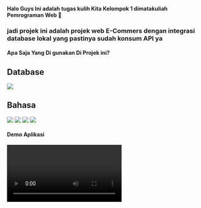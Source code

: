 #### Halo Guys Ini adalah tugas kulih Kita Kelompok 1 dimatakuliah Pemrograman Web 🙌

### jadi projek ini adalah projek web E-Commers dengan integrasi database lokal yang pastinya sudah konsum API ya

#### Apa Saja Yang Di gunakan Di Projek ini?

## Database

<img src ="https://img.shields.io/badge/MySQL-005C84?style=for-the-badge&logo=mysql&logoColor=white">

## Bahasa

<img src ="https://img.shields.io/badge/HTML5-E34F26?style=for-the-badge&logo=html5&logoColor=white">
<img src ="https://img.shields.io/badge/CSS3-1572B6?style=for-the-badge&logo=css3&logoColor=white">
<img src ="https://img.shields.io/badge/JavaScript-323330?style=for-the-badge&logo=javascript&logoColor=F7DF1E">
<img src ="https://img.shields.io/badge/PHP-777BB4?style=for-the-badge&logo=php&logoColor=white">

#### Demo Aplikasi

![Demo aplikasi](public\assets\demo\demoApp.mp4)
